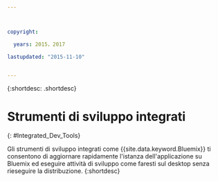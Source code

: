 ```yaml
---



copyright:

  years: 2015，2017

lastupdated: "2015-11-10"


---
```


{:shortdesc: .shortdesc}

# Strumenti di sviluppo integrati
{: #Integrated_Dev_Tools}


Gli strumenti di sviluppo integrati come {{site.data.keyword.Bluemix}} ti consentono di aggiornare rapidamente l'istanza dell'applicazione su Bluemix ed eseguire attività di sviluppo come faresti sul desktop senza rieseguire la distribuzione.
{:shortdesc}
